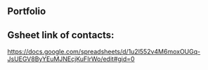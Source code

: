 ## Portfolio

## Gsheet link of contacts: 
https://docs.google.com/spreadsheets/d/1u2l552v4M6moxOUGq-JsUEGV8ByYEuMJNEcjKuFIrWo/edit#gid=0
